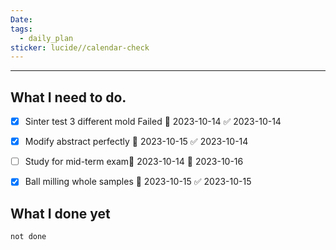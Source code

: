 ```yaml
---
Date: 
tags:
  - daily_plan
sticker: lucide//calendar-check
---
```

---
## What I need to do.
- [x] Sinter test 3 different mold Failed 📅 2023-10-14 ✅ 2023-10-14
- [x] Modify abstract perfectly 📅 2023-10-15 ✅ 2023-10-14
- [ ] Study for mid-term exam🛫 2023-10-14 📅 2023-10-16 
- [x] Ball milling whole samples 📅 2023-10-15 ✅ 2023-10-15




## What I done yet
```tasks
not done
```
